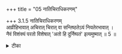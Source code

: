 +++
title = "05 नातिचिराधिकरणम्"

+++
3.1.5 नातिचिराधिकरणम्  
आव्रीहिभावात् अचिरात् चिरात् वा सन्तिष्ठतेऽयं नियतेरभावात् ।  
नैवं विशंक्यं परतो विशेषात् 'अतो हि दुर्निष्पतं' इत्यमुष्मात् ॥ 5 ॥

<details><summary>टीका</summary>

3.1.5 नातिचिराधिकरणम् The doubt is raised as to whether the soul in its descent while passing through the various stages remains in these stages for long or passes on to the subsequent stages quickly. It is said that the soul passes through the various stages upto the earth quickly as the श्रुति states about the later stages as to hard to escape from. Notes : 1. 'Thence he is born as rice and corn, herbs and trees, sesame and beans. From there the escape is beset with many difficulties'. छान्द् Up., V.x.6.
</details>

